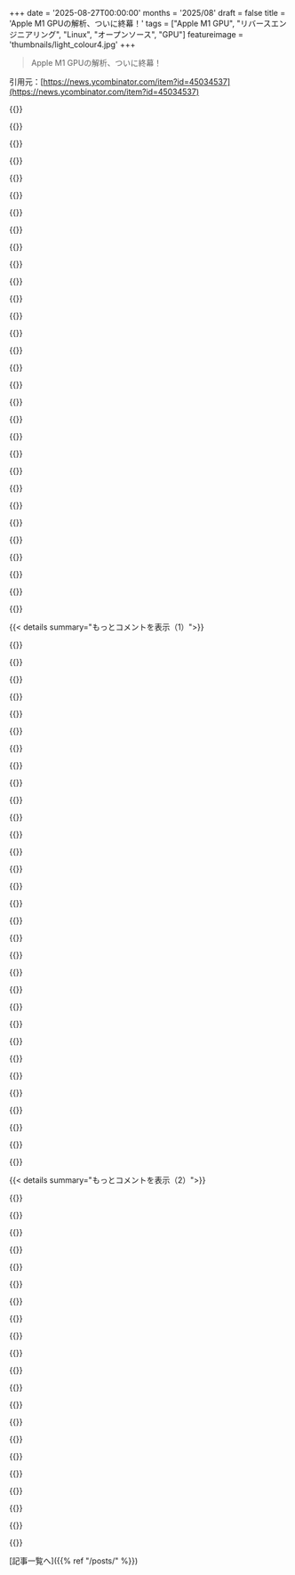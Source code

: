 +++
date = '2025-08-27T00:00:00'
months = '2025/08'
draft = false
title = 'Apple M1 GPUの解析、ついに終幕！'
tags = ["Apple M1 GPU", "リバースエンジニアリング", "Linux", "オープンソース", "GPU"]
featureimage = 'thumbnails/light_colour4.jpg'
+++

> Apple M1 GPUの解析、ついに終幕！

引用元：[https://news.ycombinator.com/item?id=45034537](https://news.ycombinator.com/item?id=45034537)




{{<matomeQuote body="すごい時代の終わりだね。彼女が18歳でこの旅を始めて、5年後に終えたなんて信じられないよ。Asahi LinuxでGPUを動かせるなんて、多くの人は無理だと思ってたからね。彼女の「Onto the next challenge!」のリンクが何を意味するのか、ちょっと気になるな。次はIntel Xe-HPGの仕事かな？" userName="syntaxing" createdAt="2025/08/27 02:06:48" color="#ff5c5c">}}




{{<matomeQuote body="うん、そうだと思うよ。彼女の履歴書には、今月からIntelでオープンソースグラフィックスドライバーの仕事を開始したって書いてあるからね。" userName="kccqzy" createdAt="2025/08/27 02:18:19" color="#ff33a1">}}




{{<matomeQuote body="M4のためにAppleが彼女を雇わなかったのは残念だね。でもビジネスリーダーっていつも閉鎖的だもんね。" userName="xiphias2" createdAt="2025/08/27 06:23:18" color="">}}




{{<matomeQuote body="AppleじゃなくてIntelでよかったよ！Intelはアップストリームでの作業がすごく上手だし、Linux kernel、mesa、その他でとんでもない貢献をしてるからね。こんな才能をAppleに無駄遣いするのは、みんなにとって世界を悪くするだけだよ。" userName="homebrewer" createdAt="2025/08/27 08:30:55" color="#ff5733">}}




{{<matomeQuote body="正直、もしAppleがLinuxを受け入れていたら、Apple Silicon CPUはあらゆる種類のサーバー、科学計算、AI/LLM作業にとって素晴らしいものになってたはずだよ。消費者向けのおもちゃに焦点を当てるために、囲い込みを強化してるのが残念だけどね。" userName="porphyra" createdAt="2025/08/27 09:28:38" color="#38d3d3">}}




{{<matomeQuote body="なんで？Appleは良い製品を作ってるじゃん。Intelとは違ってね。" userName="koakuma-chan" createdAt="2025/08/27 15:04:55" color="">}}




{{<matomeQuote body="彼女に幸運を。Intelのゆっくりとした崩壊の中で、彼女は生き残る部分の一つだと僕は思うよ。" userName="monocasa" createdAt="2025/08/27 04:09:37" color="">}}




{{<matomeQuote body="Apple Silicon CPUはサーバー、科学計算、AI/LLM作業ですごいって言うけど、M1/M2ならAsahiを使って既にできるよ。計算サーバーは周辺機器や外部ディスプレイが完全に動かなくても大丈夫だしね。" userName="zozbot234" createdAt="2025/08/27 09:35:47" color="#38d3d3">}}




{{<matomeQuote body="正直、Intelに未来は感じないけど、彼女が良い給料の仕事を見つけられて本当に嬉しいよ。" userName="MangoToupe" createdAt="2025/08/27 13:02:19" color="">}}




{{<matomeQuote body="昔はAMDも同じこと言われてたよね。勘違いしないでほしいけど、Intelの現状はマジでかなり厳しいと思う。でも、まだ完全に終わったと決めつけるのは早いんじゃないかな。" userName="tlamponi" createdAt="2025/08/27 15:00:33" color="">}}




{{<matomeQuote body="AppleってLinuxカーネルとかLinuxのグラフィックス関連に全然貢献してないよね。オープンソースで働きたい人を雇う可能性は低いんじゃないかな。" userName="kccqzy" createdAt="2025/08/27 15:31:59" color="#45d325">}}




{{<matomeQuote body="こんなシナリオでGPGPUってどうやって動くんだろう？" userName="solardev" createdAt="2025/08/27 12:52:42" color="">}}




{{<matomeQuote body="IntelがJim Kellerの時みたいに、才能ある人材を無駄にしないことを願うよ。" userName="porphyra" createdAt="2025/08/27 09:26:33" color="">}}




{{<matomeQuote body="M1/M2 GPUはVulkan Computeでサポートされてるよ。(OpenCL/SYCLならrusticl経由で使えるよ。)" userName="zozbot234" createdAt="2025/08/27 13:30:18" color="#38d3d3">}}




{{<matomeQuote body="AMDも同じくらいヤバいよ。IPロックされたアーキテクチャを基盤にするのは墓場みたいなもんさ。いつかAppleだって壁にぶつかるだろうね。" userName="MangoToupe" createdAt="2025/08/27 23:48:27" color="">}}




{{<matomeQuote body="そんなことないよ。PhoronixがIntelのLinuxドライバー開発者が何人か解雇されたってレポートを出してるし。" userName="pjmlp" createdAt="2025/08/27 16:52:17" color="#45d325">}}




{{<matomeQuote body="確かAppleって、承認してないオープンソース活動には社員が参加するのを禁止してるんだよね。Appleの秘密主義や囲い込み戦略を考えると、彼女がAppleに雇われるのはApple以外の誰にも利益にならないだろうね。" userName="mckenzba" createdAt="2025/08/27 15:15:33" color="#38d3d3">}}




{{<matomeQuote body="Appleは閉鎖的で障壁を作ることにこだわりすぎてるから、彼女がAppleに合うかは疑問だね。それに、急速に悪化している国から逃げる良い方法でもあるか。" userName="ta988" createdAt="2025/08/27 06:50:08" color="">}}




{{<matomeQuote body="Appleが彼女を雇えば、他のモデルの解析は防げるし、Appleの技術的優位性も保てるだろうね。" userName="dylan604" createdAt="2025/08/27 16:10:02" color="#ff33a1">}}




{{<matomeQuote body="M1 ProやM1 Maxはもう生産中止で、ビンテージ品になりそう。このままだと今世紀末には完全に時代遅れになるかもね。Linuxサポートだけが、これらのマシンを使い続ける唯一の方法になるだろうな。" userName="benoau" createdAt="2025/08/27 14:45:02" color="#45d325">}}




{{<matomeQuote body="Linuxは必要ないって。古いソフトウェアは仮想化すれば使えるからね。" userName="MangoToupe" createdAt="2025/08/27 23:50:02" color="">}}




{{<matomeQuote body="M2 MacbookでAsahi Linuxを動かしてるんだけど、カジュアルユースには最高だよ。でも、ボランティア開発のOSを本格的な仕事やサーバーで使うなんて無理だろって思うね。" userName="porphyra" createdAt="2025/08/27 09:41:26" color="">}}




{{<matomeQuote body="公平に見て、AppleはLinuxとは関係ないから、そっちに貢献することはないんだ。彼らはBSDライセンスのソフトウェアを使ってるんだよ。Appleにもオープンソースプロジェクトはあるけど、範囲がかなり限られてるね。Alyssaみたいなスキルがある人には、本当に物足りないだろうな。https://opensource.apple.com" userName="jajuuka" createdAt="2025/08/27 20:19:46" color="#ff5c5c">}}




{{<matomeQuote body="IPロックされた環境で成功した企業も失敗した企業も山ほどあるし、IPがオープンな環境でも同じだよね。IPが制限されてると、ちょっと大変とかリスクがあるとは言えるけど、「墓場」とは言い過ぎかな。IntelやAMD、Qualcommなんかがアーキテクチャがロックされてるせいで苦しんでるなんて言えないでしょ。PowerPCやISAを見てみろよ。これらは（完全に？）オープンだけど、x86より良くなったわけじゃない。結局、ある程度は後方互換性に縛られるんだよ。革命じゃなくて進化なんだ。x86だって進化してないわけじゃないでしょ？（例えばAVX10はすごく新しいしね）" userName="Incipient" createdAt="2025/08/28 03:55:56" color="#ff5c5c">}}




{{<matomeQuote body="Appleはコミュニティに貢献しないんだよ。" userName="jandrese" createdAt="2025/08/27 15:31:27" color="">}}




{{<matomeQuote body="本当に視点の問題だよね、正直。Linuxもかなりおもちゃっぽくてごちゃごちゃしてるしさ。" userName="MangoToupe" createdAt="2025/08/27 13:03:27" color="">}}




{{<matomeQuote body="昔はAMDについても同じことが言われてたんだって。そしてAppleについてもね、これで話が一周するわけだ。" userName="CharlesW" createdAt="2025/08/27 15:08:11" color="">}}




{{<matomeQuote body="Intelは.Net frameworkでもかなり良いみたいだね、たくさんのパフォーマンスアップグレードを進めてるし。" userName="qingcharles" createdAt="2025/08/27 19:04:55" color="">}}




{{<matomeQuote body="Intel全体でリストラ対象になるだろうけど、グラフィックス部門は残るはずだよ。統合型モバイルSoCはIntelの唯一のまともな収益源だし、これにはグラフィックコアが必要。他の選択肢はIntelには売ってくれないか、過去に痛い目を見たか、Armに所有されてるからね。" userName="monocasa" createdAt="2025/08/28 13:47:51" color="">}}




{{<matomeQuote body="彼女の成功を祈るよ。IntelがGPUで競争力を維持すれば、消費者にとって良いことしかないからね。AI用途に高額を払わずにミドルレンジのグラフィックカードが欲しい層はそんなに多くないかもしれないけど、確かにいるし、デスクトップLinuxユーザーもその中でさらに少ないけど、私たちも存在するんだ！" userName="chao-" createdAt="2025/08/27 07:54:25" color="">}}




{{< details summary="もっとコメントを表示（1）">}}

{{<matomeQuote body="これは技術的深さだけでなく、その意味合いもすごい成果だね。Alyssaの功績は感動的だよ。彼女の深い技術的洞察と長年の献身は、Apple Siliconにオープンソースグラフィックスをもたらし、リバースエンジニアやオープンソース開発者たちにも火をつけたんだ。好奇心と粘り強さが障壁を打ち破ることを新しい世代に示してくれた。ここ数年の開発を楽しく見てたよ。彼女と貢献者たちに最大限の敬意を表し、Intelでの新しい職も祝福するよ。" userName="jasoneckert" createdAt="2025/08/27 12:43:08" color="#38d3d3">}}




{{<matomeQuote body="これって単なるネット上の偏見だよ。Alyssa Anne Rosenzweigはトランスジェンダーなんだ。[1]1: https://web.archive.org/web/20250520182445/https://rosenzwei..." userName="berbec" createdAt="2025/08/28 06:33:08" color="">}}




{{<matomeQuote body="私の目には、このスレッドのために作られたばかりの匿名の荒らしアカウントが2つあるように見えるね。Hacker News（HN）のモデレーターはこれに真剣に対処すべきだよ。アカウント登録とBAN回避が簡単すぎるんだ。" userName="AlexeyBelov" createdAt="2025/08/29 05:10:18" color="">}}




{{<matomeQuote body="誰かがニックネームで呼ばれたいって言ったら、君は書類上の証拠を無視するように強制されているって文句を言って拒否するの？" userName="nemomarx" createdAt="2025/08/28 14:51:16" color="">}}




{{<matomeQuote body="著者は、ほぼ“不可能”なハードウェアでモダンなグラフィックスAPIを爆速で実装しちゃって、それで終わり。まさに「マイクドロップ」だね。" userName="judge123" createdAt="2025/08/27 03:37:42" color="#785bff">}}




{{<matomeQuote body="Intel GPUへの移行は逃げじゃないよ。新しい挑戦だぜ。" userName="adrian_b" createdAt="2025/08/27 13:28:47" color="">}}




{{<matomeQuote body="彼女はAsahi Linuxのユーザーベースから離れてるよね。(文句じゃないけど、Asahi Linuxの未来、見えないなぁ。)" userName="adastra22" createdAt="2025/08/27 23:38:01" color="">}}




{{<matomeQuote body="UofTの学生で、Collaboraのリードで、超成功した趣味プロジェクト…どうやってこれ全部こなしてるんだよ？俺、どれか一つもまともにできないのにすごいわ。" userName="anon-3988" createdAt="2025/08/27 06:02:42" color="#ff5c5c">}}




{{<matomeQuote body="数少ないマジで有能な人だよね。高給だろうし無駄な仕事もなさそうだけど、この規律と目標への努力はマジで珍しい。家族とか社交とか他の趣味とか、無いのかもしれないね。" userName="kubb" createdAt="2025/08/27 06:08:56" color="#785bff">}}




{{<matomeQuote body="昔、家族と離れてて社交も限られ、仕事も定時だった頃は、趣味に没頭する時間が多かった。規律も超大事だけどね。今は子供もいるし家族も近いから幸せだけど、自由時間は少ないなぁ。" userName="jonathanlydall" createdAt="2025/08/27 06:30:53" color="#785bff">}}




{{<matomeQuote body="若いことの隠れたメリットの一つは、マネジメント職になりにくいから、マネジメント以外の仕事に集中できるってことだね。" userName="Cthulhu_" createdAt="2025/08/27 07:57:32" color="">}}




{{<matomeQuote body="これはマネージャーが自分を慰めるための言い訳に過ぎないよ。もちろん人それぞれだけど、不本意ながらマネージャーになった優秀なエンジニアもいるだろうけどね。" userName="kubb" createdAt="2025/08/27 08:04:02" color="#ff5733">}}




{{<matomeQuote body="経済的な理由でマネージャーにさせられる人は、結構いると思うよ。" userName="actionfromafar" createdAt="2025/08/27 08:44:45" color="">}}




{{<matomeQuote body="確かに、そうだよな。給料が上がれば、Cageから早く抜け出せるっていう幻想を与えてくれるからね。" userName="kubb" createdAt="2025/08/27 08:50:30" color="">}}




{{<matomeQuote body="2021年と2022年はCOVIDロックダウン明けで、あの頃、暇な時間がいっぱいあったなぁ。俺はシリーズやYouTubeばっか見てた。彼女みたいにあの自由な時間を使って仕事をする規律とモチベーションがあればよかったのに。" userName="tmp20250827" createdAt="2025/08/27 06:43:14" color="#38d3d3">}}




{{<matomeQuote body="ロックダウン中、ゲームのバックログを消化したりTV番組観たり、Factorio（GPUなしでもできるゲームなのに）をやるためだけにゲーミングPCを組んだりしたぜ。またロックダウンが来て、もっと自己改善したい気持ちもあるけど、結局ゲームしちゃうんだろうなって半分は思ってる。俺、規律がないし、やる気も足りないんだよな。" userName="abustamam" createdAt="2025/08/27 17:20:58" color="">}}




{{<matomeQuote body="彼女、ガールフレンドとSNS活動めっちゃしてるし、「限られた社会生活で他の趣味がない」ってのは誤解じゃね？" userName="jandrese" createdAt="2025/08/27 15:35:14" color="">}}




{{<matomeQuote body="有能な人は多いけど、彼女はマジで別格だよな。" userName="MegaDeKay" createdAt="2025/08/27 18:40:27" color="">}}




{{<matomeQuote body="まさに、あの伝説の10xエンジニアって感じだね！" userName="e40" createdAt="2025/08/27 08:42:15" color="">}}




{{<matomeQuote body="たぶん、Cal Newportの「Deep Work」って本が、その秘密を解き明かしてくれるかもね。" userName="comonoid" createdAt="2025/08/28 02:11:25" color="">}}




{{<matomeQuote body="めっちゃカッコいい！彼女、23歳なのに俺が業界で10年以上かけてきたことより、もう遥かにすごいこと成し遂げてるじゃん。マジで才能あるエンジニアだわ。" userName="ornornor" createdAt="2025/08/27 02:50:33" color="#38d3d3">}}




{{<matomeQuote body="君が誰かは知らないけど、正直、彼女は俺の一生分以上のことを既に成し遂げてるよ。俺なんて業界歴、何十年もあるのにさ。" userName="iwontberude" createdAt="2025/08/27 03:56:59" color="#ff5c5c">}}




{{<matomeQuote body="彼女、8月にIntelに入社したばかりなのに、もう1年分以上の偉業を達成してるって！信じられないよ！<br>[1] https://rosenzweig.io/resume-en.pdf" userName="sheepscreek" createdAt="2025/08/27 05:45:49" color="#ff33a1">}}




{{<matomeQuote body="Asahiチーム、特にGPU作業、マジでありがとう！OpenGL開発またやりたいな。最近fedora-asahi remixを日常使いにしてるんだけど、これすごい！PCを「所有してる」って感じが戻ったよ。みんなの仕事のおかげで、Zig PinePhoneのコード弄り続けるモチベになったわ。AsahiのAPIサポートリスト、短期間でこれって本当にヤバい。マジお疲れ！Intelでも頑張ってね。" userName="whitehexagon" createdAt="2025/08/27 11:14:43" color="#38d3d3">}}




{{<matomeQuote body="よくやったね！次が楽しみだよ。" userName="allenrb" createdAt="2025/08/27 02:24:21" color="">}}




{{<matomeQuote body="すごい成果だよ！M1での基本的なLinuxサポートがこんなに早く良くなるなんて思わなかった。数ヶ月前にAsahi Linuxを試したら、普通に作業もできたし、ゲームまで楽しめたんだ。Alyssaの素晴らしい貢献に感謝してる。これからも頑張ってね！" userName="sangeeth96" createdAt="2025/08/27 05:45:30" color="#38d3d3">}}




{{<matomeQuote body="Alyssaは本当に刺激的な人だね。彼女が好きなことに取り組んでいるのが嬉しいよ。" userName="szidev" createdAt="2025/08/27 15:25:41" color="">}}




{{<matomeQuote body="なんてプロジェクトだ！僕が知るITの仕事の中でも、これとFabrice Bellardの成果のどちらがすごいか選べないくらい、両方とも感動するね。" userName="jacquesm" createdAt="2025/08/27 11:22:36" color="">}}




{{<matomeQuote body="AlyssaがAppleではなくIntelで働くことになったのが、ちょっと驚きだね。" userName="tiffanyh" createdAt="2025/08/27 04:06:19" color="">}}




{{<matomeQuote body="彼女はFree Software Foundation（FSF）に思想的に近いみたいだから、Appleで働きたくなかった大きな理由だろうね。Appleは時にオープンソースに貢献するけど、FSFの模範とは言えない。一方でIntelはグラフィック分野では非常にオープンだ。Rosenzweigの仕事にはただただ感心するばかりで、彼女がこれからも活躍できる環境を見つけられることを願ってるよ。" userName="ninjin" createdAt="2025/08/27 04:37:35" color="#ff33a1">}}

{{</details>}}




{{< details summary="もっとコメントを表示（2）">}}

{{<matomeQuote body="Alyssaの投稿によると、彼女の多くの仕事はサイドプロジェクトとして始まったんだって（高校時代のPanfrost、Collabora時代のM1ドライバーとか）。もちろん彼女じゃないから断言できないけど、一般的にAppleは開発者が副業でオープンソースプロジェクトに取り組むのを許さないんだ。これは多くの才能を失う愚かな考えだと思うけど、Appleは僕の意見なんて気にしないだろうね。Appleに雇われた途端、オープンソースコミュニティから消える貢献者を何人も見てきたよ。これまでの彼女のオープンソースへの貢献を見れば、彼女がそれをやめるにはかなりのことじゃないと無理だろうね。" userName="ndiddy" createdAt="2025/08/27 11:47:38" color="#785bff">}}




{{<matomeQuote body="そういう面接がどうなるか、確かに気になるよね。彼女がリバースエンジニアリングしたものを実際に作ったエンジニアが面接してくれるならいいけど、変な守銭奴が偉ぶってきたりするのは勘弁してほしいね。" userName="technofiend" createdAt="2025/08/27 06:59:00" color="">}}




{{<matomeQuote body="話題を横取りしちゃってごめんね、でも関連するから聞きたいんだけど、Asahi Linuxの開発はまだ活発に続いてるの、それともかなりスローダウンした？M1とM2の進捗は順調でほとんど完了してるけど、M3+の作業はまだ始まってないみたい。主要なコントリビューターがプロジェクトを離れてるから、Asahi（新しいAppleハードウェアでの）の将来がちょっと心配だよ。" userName="Tiberium" createdAt="2025/08/27 02:54:43" color="">}}




{{<matomeQuote body="新しいリーダーシップチームは、既存の作業をupstreamする短期目標を設定してて、うまくいってるみたいだね。<br>Asahi Linuxの優先事項はkernelのupstream化なんだ。downstreamのLinux treeには、Apple Siliconに必要な1000以上のパッチがあるってさ。Linux 6.16で、1200以上のパッチが1000未満まで減ったのはすごい進歩だよ！<br>URL: https://asahilinux.org/2025/02/passing-the-torch/<br>URL: https://asahilinux.org/2025/08/progress-report-6-16/" userName="GeekyBear" createdAt="2025/08/27 03:45:27" color="#785bff">}}




{{<matomeQuote body="Redditの議論で知ったんだけど、開発者たちはまずM1/M2のすべてをkernelにupstreamすることを目指してるらしいね。2025年8月16日のProgress Reportによると、「Linux 6.16で、1200以上のdownstreamパッチが1000未満になった」ってあったよ。だから、もし議論が本当なら、Linux kernelの官僚主義を考えると、M1/M2のupstream化には何年もかかるかもね。M3の作業をupstream化が終わる前に始める可能性もあるけどさ。<br>URL: https://asahilinux.org/2025/08/progress-report-6-16/" userName="Tiberium" createdAt="2025/08/27 03:04:46" color="#ff33a1">}}




{{<matomeQuote body="納得だね、upstreamするパッチが多ければ多いほど、彼らがやらなきゃいけないメンテナスや前方移植の作業が減るってことだからね。downstreamのkernelを最新に保つのは本当に大変なんだ、Asahiみたいに”メインラインに近い”ものでもね。" userName="zozbot234" createdAt="2025/08/27 03:20:55" color="">}}




{{<matomeQuote body="いつか中古のM1/M2 MacBook Airが、最高のLinuxラップトップになることを願ってるよ。" userName="laweijfmvo" createdAt="2025/08/27 03:14:41" color="">}}




{{<matomeQuote body="それは嫌だなあ。そうなったら、他のベンダーがLinux向けのARMハードウェアサポートを提供できてないか、kernelにupstreamサポートがないってことになる。<br>Appleが、消費者が買ったハードウェアを自分のものとして扱おうとしたときに、どれだけ敵対的か忘れないで。Qualcommは口ばっかりで実現してないし、Ampereは素晴らしいハードウェアを出してるけどデスクトップ向けには興味なさそう。<br>“最高のLinuxラップトップ”が、敵対的なハードウェア会社のお手入れされてない遺物なんて嫌だよ。" userName="rc00" createdAt="2025/08/27 05:22:50" color="#38d3d3">}}




{{<matomeQuote body="過去にQualcommデバイスを扱ってた会社で働いてた者として言うけど、Qualcommは金儲けしか考えてなくて、Appleに劣らず開発者には敵対的だよ。<br>もしデバイスを作りたいけど、チップの選択肢がQualcommしかないなら、デバイスは作らない方がいいってアドバイスするね。" userName="finaard" createdAt="2025/08/27 07:52:44" color="">}}




{{<matomeQuote body="Qualcommベースのデバイス向けのFLOSSスタックは、MediaTekやExynosといった他のブランドよりも、実は機能が充実してるんだ。まだ“デイリードライバー”には程遠いけど、他のところがまだ手もつけてないのに比べたら、ある程度は進んでるよ。" userName="zozbot234" createdAt="2025/08/27 08:03:42" color="">}}




{{<matomeQuote body="「そうは思わない」って言ってたけど、ハードウェアの品質やパフォーマンスでMacに匹敵するマシンって他にある？<br>もちろん価格はばかげてるけど、君の気持ちはわかるけど、それは楽観的すぎる願いに見えるよ。" userName="lostlogin" createdAt="2025/08/27 09:40:48" color="">}}




{{<matomeQuote body="ネットワーキングは依然として大きな問題だよ。Intel MacBook Proでも困ってたし、設定方法も変すぎて結局対応チップセットのネットワークドングルを使う羽目になったんだ。" userName="jacquesm" createdAt="2025/08/27 11:21:06" color="">}}




{{<matomeQuote body="朗報だよ！M1/M2のネットワーキング（イーサネット、Wi-Fi、Bluetooth）はしばらく前から完璧に動いてて、特別な設定も不要なんだ。" userName="neobrain" createdAt="2025/08/27 18:08:21" color="#ff5733">}}




{{<matomeQuote body="へえ、それは良いニュースだね。試してみたくなってきたよ。" userName="jacquesm" createdAt="2025/08/27 18:10:42" color="">}}




{{<matomeQuote body="めちゃくちゃおすすめだよ！僕は数か月M1を日常使いしてるけど、かなり快適だね。ユースケースによっては、すでに最高のLinuxノートPCと言えるんじゃないかな。Asahiのサポートページに書かれている通り、まだ未対応の機能もあるけど（DP-altモードとか）、対応済みとされている機能は問題なく動作するよ。他のデバイスだと“動く”と言っても小さな不具合があったりするから、そこがWindowsと比べてイマイチに感じることもあるんだけどね。" userName="neobrain" createdAt="2025/08/27 18:18:27" color="#ff5c5c">}}




{{<matomeQuote body="バッテリーの持ちはどうなの？" userName="jacquesm" createdAt="2025/08/27 19:19:52" color="">}}




{{<matomeQuote body="macOSだと、負荷の高い作業中でも出かける時にバッテリーを気にすることはなかったけど、Asahiでもそれは同じだよ。一日以上の外出じゃなければ充電器を持ち運ぶ必要がないから、具体的な時間は言えないね。まだ改善の余地はあるけど、これはあくまでmacOSとの比較での話。Asahiは他のx86デバイス（開発作業には向かないローエンド機を除く）よりも断然バッテリーが持つよ。唯一の問題は、macOSよりアイドル時のバッテリー消費が高いことだね。これは現在改善中だよ[1]。夜間に12%くらい減ることもあるけど、通常はそんなに大きな問題じゃないかな。昼間の受動的な使い方（音楽再生など）だと、ディスプレイが一番電力を食うから、使わない時は画面を消してるよ（KDEで電源ボタンをそう設定できるんだ）。<br>[1] https://social.treehouse.systems/@chaos_princess/11498433865..." userName="neobrain" createdAt="2025/08/27 19:40:12" color="#785bff">}}




{{<matomeQuote body="分かった。ぜひ調べてみるよ、丁寧な返信ありがとうね。" userName="jacquesm" createdAt="2025/08/27 20:21:58" color="">}}




{{<matomeQuote body="最新のApple製ノートPCでフル機能のLinuxが動くなら、年間100～200ドルくらいなら余裕で払うよ。きっと僕だけじゃないはず。彼らのハードウェアに“僕らの”OSが載ったら最高だよね。ノッチとOLEDがないのは残念だけど、それも改善されるって話もあるみたいだし。" userName="Keyframe" createdAt="2025/08/27 03:34:17" color="">}}




{{<matomeQuote body="https://opencollective.com/asahilinux<br>すごいのは、それができるってことだよ！" userName="internetter" createdAt="2025/08/27 04:01:26" color="#ff5c5c">}}

{{</details>}}



[記事一覧へ]({{% ref "/posts/" %}})
